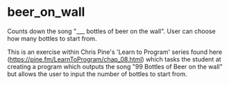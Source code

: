 # beer_on_wall
Counts down the song "___ bottles of beer on the wall". User can choose how many bottles to start from.

This is an exercise within Chris Pine's 'Learn to Program' series found here (https://pine.fm/LearnToProgram/chap_08.html) which tasks the student at creating a program which outputs the song "99 Bottles of Beer on the wall" but allows the user to input the number of bottles to start from. 